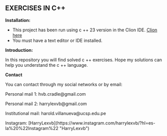 ## EXERCISES IN C++

**Installation:**

- This project has been run using c ++ 23 version in the Clion IDE. [Clion here](https://www.jetbrains.com/clion/ "Clion here")
- You must have a text editor or IDE installed.

**Introduction:**

In this repository you will find solved c ++ exercises. Hope my solutions can help you understand the c ++ language.

**Contact**

You can contact through my social networks or by email:

<p>Personal mail 1:  hvb.cradle@gmail.com</p>
<p>Personal mail 2:  harrylexvb@gmail.com</p>
<p>Institutional mail:  harold.villanueva@ucsp.edu.pe</p>
Instagram: [HarryLexvb](https://www.instagram.com/harrylexvb/?hl=es-la%20%22Instagram%22 "HarryLexvb") 

